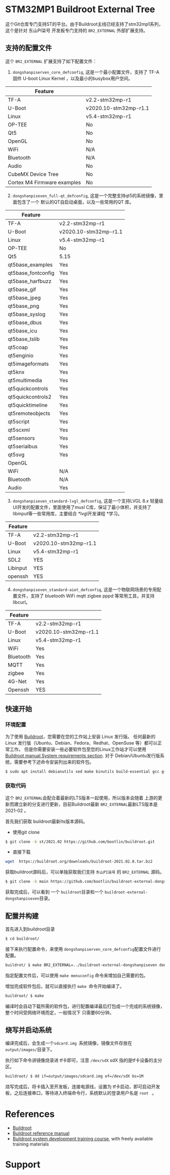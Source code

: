 # STM32MP1 Buildroot External Tree

这个Git仓库专门支持ST的平台。由于Buildroot主线已经支持了stm32mp1系列，这个是针对 东山PI柒号 开发板专门支持的 `BR2_EXTERNAL` 外部扩展支持。

## 支持的配置文件

这个 `BR2_EXTERNAL` 扩展支持了如下配置文件：

1. `dongshanpiserven_core_defconfig`, 这是一个最小配置文件，支持了 TF-A 固件 U-boot Linux Kernel ，以及最小的busybox用户空间。
  

| Feature |     |
| --- | --- |
| TF-A | v2.2-stm32mp-r1 |
| U-Boot | v2020.10-stm32mp-r1.1 |
| Linux | v5.4-stm32mp-r1 |
| OP-TEE | No  |
| Qt5 | No  |
| OpenGL | No  |
| WiFi | N/A |
| Bluetooth | N/A |
| Audio | No  |
| CubeMX Device Tree | No  |
| Cortex M4 Firmware examples | No  |

2. `dongshanpiseven_full-qt_defconfig`, 这是一个完整支持qt5的系统镜像，里面包含了一个 默认的QT自启动桌面，以及一些常用的QT 库。

| Feature |     |
| --- | --- |
| TF-A | v2.2-stm32mp-r1 |
| U-Boot | v2020.10-stm32mp-r1.1 |
| Linux | v5.4-stm32mp-r1 |
| OP-TEE | No  |
| Qt5 | 5.15 |
| qt5base_examples	| Yes |
| qt5base_fontconfig| Yes |
| qt5base_harfbuzz	| Yes |
| qt5base_gif		| Yes |
| qt5base_jpeg		| Yes |
| qt5base_png		| Yes |
| qt5base_syslog	| Yes |
| qt5base_dbus		| Yes |
| qt5base_icu		| Yes |
| qt5base_tslib		| Yes |
| qt5coap			| Yes |
| qt5enginio		| Yes |
| qt5imageformats	| Yes |
| qt5knx			| Yes |
| qt5multimedia		| Yes |
| qt5quickcontrols	| Yes |
| qt5quickcontrols2	| Yes |
| qt5quicktimeline	| Yes |
| qt5remoteobjects	| Yes |
| qt5script			| Yes |
| qt5scxml			| Yes |
| qt5sensors		| Yes |
| qt5serialbus		| Yes |
| qt5svg			| Yes |
| OpenGL |   |
| WiFi | N/A |
| Bluetooth | N/A |
| Audio | Yes  |


3. `dongshanpiseven_standard-lvgl_defconfig`, 这是一个支持LVGL 8.x 轻量级UI开发的配置文件，里面使用了musl C库，保证了最小体积，并支持了libinput等一些常用库，主要结合 *lvgl开发课程 *学习。


| Feature |     |
| --- | --- |
| TF-A | v2.2-stm32mp-r1 |
| U-Boot | v2020.10-stm32mp-r1.1 |
| Linux | v5.4-stm32mp-r1 |
| SDL2 | YES  |
| Libinput | YES  |
| openssh | YES  |



4. `dongshanpiseven_standard-aiot_defconfig`, 这是一个物联网场景的专用配置文件，支持了 bluetooth   WiFi mqtt zigbee pppd 等常用工具，并支持libcurl。

| Feature |     |
| --- | --- |
| TF-A | v2.2-stm32mp-r1 |
| U-Boot | v2020.10-stm32mp-r1.1 |
| Linux | v5.4-stm32mp-r1 |
| WiFi | Yes |
| Bluetooth | Yes |
| MQTT | Yes  |
| zigbee | Yes  |
| 4G-Net | Yes  |
| Openssh | YES  |

## 快速开始

### 环境配置

 为了使用 [Buildroot](https://www.builroot.org)，您需要在您的工作站上安装 Linux 发行版。 任何最新的 Linux 发行版（Ubuntu、Debian、Fedora、Redhat、OpenSuse 等）都可以正常工作。
但是你需要安装一些必要软件包至您的Linux工作站才可以使用[Buildroot manual System requirements section](https://buildroot.org/downloads/manual/manual.html#requirement). 对于 Debian/Ubuntu发行版系统，需要参考下述命令安装列出来的软件包。

```bash
$ sudo apt install debianutils sed make binutils build-essential gcc g++ bash patch gzip bzip2 perl tar cpio unzip rsync file bc git
```

### 获取代码

 这个 `BR2_EXTERNAL`会配合着最新的LTS版本一起使用，所以版本会随着 上游的更新而建立新的分支进行更新，目前Buildroot最新 `BR2_EXTERNAL`最新LTS版本是 2021-02 。

首先我们获取 buildroot最新lts版本源码。

- 使用git clone
  

```bash
$ git clone -b st/2021.02 https://github.com/bootlin/buildroot.git
```

- 直接下载
  

```bash
wget  https://buildroot.org/downloads/buildroot-2021.02.8.tar.bz2
```

 获取buildroot源码后，可以单独获取我们支持 `东山PI柒号` 的 `BR2_EXTERNAL` 源码。

```bash
$ git clone -b main https://github.com/bootlin/buildroot-external-dongshanpiseven.git
```

获取完成后，可以看到 一个 `buildroot`目录和一个 `buildroot-external-dongshanpiseven`目录。

## 配置并构建

 首先进入到buildroot目录

```bash
$ cd buildroot/
```

 接下来执行配置命令，来使用 `dongshanpiserven_core_defconfig`配置文件进行配置。

```bash
buildrot/ $ make BR2_EXTERNAL=../buildroot-external-dongshanpiseven dongshanpiserven_core_defconfig
```

 指定配置文件后，可以使用 `make menuconfig` 命令来增加自己需要的包。

 增加完成软件包后，就可以直接执行 `make `命令开始编译了。

```bash
buildroot/ $ make
```

 编译时会自动下载所需的软件包，进行配置编译最后打包成一个完成的系统镜像，整个时间受网络环境而定，一般情况下 只需要60分钟。

## 烧写并启动系统

 编译完成后，会生成一个`sdcard.img `系统镜像，镜像文件存放在 `output/images/`目录下。

 执行如下命令讲镜像烧录进 tf卡即可，注意 `/dev/sdX` sdX 指的是tf卡设备的主分区。

```bash
buildroot/ $ dd if=output/images/sdcard.img of=/dev/sdX bs=1M
```

 烧写完成后，将卡插入至开发板，连接电源线，设置为 tf卡启动，即可启动开发板，之后连接串口，等待进入终端命令行，系统默认的登录用户名是 `root ` 。

# References

- [Buildroot](https://buildroot.org/)
- [Buildroot reference manual](https://buildroot.org/downloads/manual/manual.html)
- [Buildroot system development training
  course](https://bootlin.com/training/buildroot/), with freely
  available training materials

# Support
